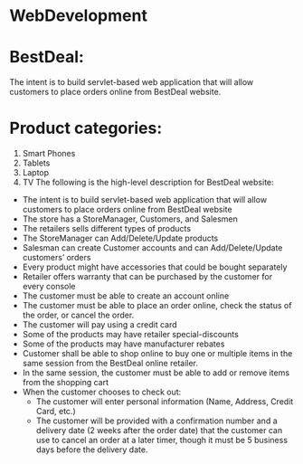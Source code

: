 # WebDevelopment
# BestDeal:
The intent is to build servlet-based web application that will allow
customers to place orders online from BestDeal website. 
# Product categories:
1. Smart Phones
2. Tablets
3. Laptop
4. TV
The following is the high-level description for BestDeal website:
* The intent is to build servlet-based web application that will allow
customers to place orders online from BestDeal website
* The store has a StoreManager, Customers, and Salesmen
* The retailers sells different types of products
* The StoreManager can Add/Delete/Update products
* Salesman can create Customer accounts and can
Add/Delete/Update customers’ orders
* Every product might have accessories that could be bought
separately
* Retailer offers warranty that can be purchased by the customer
for every console
* The customer must be able to create an account online
* The customer must be able to place an order online, check the
status of the order, or cancel the order.
* The customer will pay using a credit card
* Some of the products may have retailer special-discounts
* Some of the products may have manufacturer rebates
* Customer shall be able to shop online to buy one or multiple items
in the same session from the BestDeal online retailer.
* In the same session, the customer must be able to add or remove
items from the shopping cart
* When the customer chooses to check out:
    * The customer will enter personal information (Name,
Address, Credit Card, etc.)
    * The customer will be provided with a confirmation number
and a delivery date (2 weeks after the order date) that the
customer can use to cancel an order at a later timer, though
it must be 5 business days before the delivery date.
